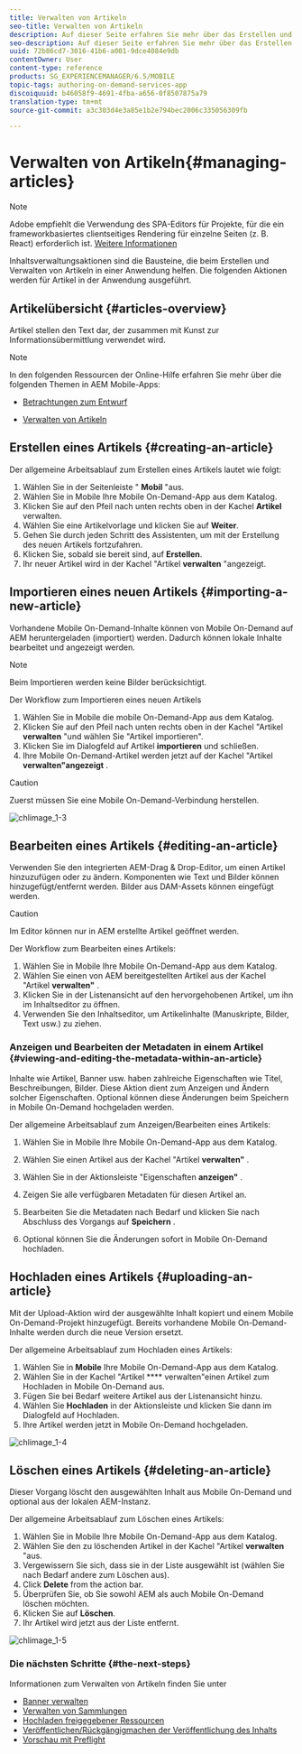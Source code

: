```yaml
---
title: Verwalten von Artikeln
seo-title: Verwalten von Artikeln
description: Auf dieser Seite erfahren Sie mehr über das Erstellen und Verwalten von Artikeln.
seo-description: Auf dieser Seite erfahren Sie mehr über das Erstellen und Verwalten von Artikeln.
uuid: 72b86cd7-3016-41b6-a001-9dce4084e9db
contentOwner: User
content-type: reference
products: SG_EXPERIENCEMANAGER/6.5/MOBILE
topic-tags: authoring-on-demand-services-app
discoiquuid: b46058f9-4691-4fba-a656-0f8507875a79
translation-type: tm+mt
source-git-commit: a3c303d4e3a85e1b2e794bec2006c335056309fb

---
```



# Verwalten von Artikeln{#managing-articles}

>[!NOTE]
>
>Adobe empfiehlt die Verwendung des SPA-Editors für Projekte, für die ein frameworkbasiertes clientseitiges Rendering für einzelne Seiten (z. B. React) erforderlich ist. [Weitere Informationen](/help/sites-developing/spa-overview.md)

Inhaltsverwaltungsaktionen sind die Bausteine, die beim Erstellen und Verwalten von Artikeln in einer Anwendung helfen. Die folgenden Aktionen werden für Artikel in der Anwendung ausgeführt.

## Artikelübersicht {#articles-overview}

Artikel stellen den Text dar, der zusammen mit Kunst zur Informationsübermittlung verwendet wird.

>[!NOTE]
>
>In den folgenden Ressourcen der Online-Hilfe erfahren Sie mehr über die folgenden Themen in AEM Mobile-Apps:
>
>* [Betrachtungen zum Entwurf](https://helpx.adobe.com/digital-publishing-solution/help/design-app.html)
   >
   >
* [Verwalten von Artikeln](https://helpx.adobe.com/digital-publishing-solution/help/creating-articles.html)
>



## Erstellen eines Artikels {#creating-an-article}

Der allgemeine Arbeitsablauf zum Erstellen eines Artikels lautet wie folgt:

1. Wählen Sie in der Seitenleiste &quot; **Mobil** &quot;aus.
1. Wählen Sie in Mobile Ihre Mobile On-Demand-App aus dem Katalog.
1. Klicken Sie auf den Pfeil nach unten rechts oben in der Kachel **Artikel** verwalten.
1. Wählen Sie eine Artikelvorlage und klicken Sie auf **Weiter**.
1. Gehen Sie durch jeden Schritt des Assistenten, um mit der Erstellung des neuen Artikels fortzufahren.
1. Klicken Sie, sobald sie bereit sind, auf **Erstellen**.
1. Ihr neuer Artikel wird in der Kachel &quot;Artikel **verwalten** &quot;angezeigt.

## Importieren eines neuen Artikels {#importing-a-new-article}

Vorhandene Mobile On-Demand-Inhalte können von Mobile On-Demand auf AEM heruntergeladen (importiert) werden. Dadurch können lokale Inhalte bearbeitet und angezeigt werden.

>[!NOTE]
>
>Beim Importieren werden keine Bilder berücksichtigt.

Der Workflow zum Importieren eines neuen Artikels

1. Wählen Sie in Mobile die mobile On-Demand-App aus dem Katalog.
1. Klicken Sie auf den Pfeil nach unten rechts oben in der Kachel &quot;Artikel **verwalten** &quot;und wählen Sie &quot;Artikel importieren&quot;.
1. Klicken Sie im Dialogfeld auf Artikel **importieren** und schließen.
1. Ihre Mobile On-Demand-Artikel werden jetzt auf der Kachel &quot;Artikel **verwalten&quot;angezeigt** .

>[!CAUTION]
>
>Zuerst müssen Sie eine Mobile On-Demand-Verbindung herstellen.

![chlimage_1-3](assets/chlimage_1-3.gif)

## Bearbeiten eines Artikels {#editing-an-article}

Verwenden Sie den integrierten AEM-Drag &amp; Drop-Editor, um einen Artikel hinzuzufügen oder zu ändern. Komponenten wie Text und Bilder können hinzugefügt/entfernt werden. Bilder aus DAM-Assets können eingefügt werden.

>[!CAUTION]
>
>Im Editor können nur in AEM erstellte Artikel geöffnet werden.

Der Workflow zum Bearbeiten eines Artikels:

1. Wählen Sie in Mobile Ihre Mobile On-Demand-App aus dem Katalog.
1. Wählen Sie einen von AEM bereitgestellten Artikel aus der Kachel &quot;Artikel **verwalten&quot;** .
1. Klicken Sie in der Listenansicht auf den hervorgehobenen Artikel, um ihn im Inhaltseditor zu öffnen.
1. Verwenden Sie den Inhaltseditor, um Artikelinhalte (Manuskripte, Bilder, Text usw.) zu ziehen.

### Anzeigen und Bearbeiten der Metadaten in einem Artikel {#viewing-and-editing-the-metadata-within-an-article}

Inhalte wie Artikel, Banner usw. haben zahlreiche Eigenschaften wie Titel, Beschreibungen, Bilder. Diese Aktion dient zum Anzeigen und Ändern solcher Eigenschaften. Optional können diese Änderungen beim Speichern in Mobile On-Demand hochgeladen werden.

Der allgemeine Arbeitsablauf zum Anzeigen/Bearbeiten eines Artikels:

1. Wählen Sie in Mobile Ihre Mobile On-Demand-App aus dem Katalog.
1. Wählen Sie einen Artikel aus der Kachel &quot;Artikel **verwalten&quot;** .

1. Wählen Sie in der Aktionsleiste &quot;Eigenschaften **anzeigen&quot;** .
1. Zeigen Sie alle verfügbaren Metadaten für diesen Artikel an.
1. Bearbeiten Sie die Metadaten nach Bedarf und klicken Sie nach Abschluss des Vorgangs auf **Speichern** .
1. Optional können Sie die Änderungen sofort in Mobile On-Demand hochladen.

## Hochladen eines Artikels {#uploading-an-article}

Mit der Upload-Aktion wird der ausgewählte Inhalt kopiert und einem Mobile On-Demand-Projekt hinzugefügt. Bereits vorhandene Mobile On-Demand-Inhalte werden durch die neue Version ersetzt.

Der allgemeine Arbeitsablauf zum Hochladen eines Artikels:

1. Wählen Sie in **Mobile** Ihre Mobile On-Demand-App aus dem Katalog.
1. Wählen Sie in der Kachel &quot;Artikel **** verwalten&quot;einen Artikel zum Hochladen in Mobile On-Demand aus.
1. Fügen Sie bei Bedarf weitere Artikel aus der Listenansicht hinzu.
1. Wählen Sie **Hochladen** in der Aktionsleiste und klicken Sie dann im Dialogfeld auf Hochladen.
1. Ihre Artikel werden jetzt in Mobile On-Demand hochgeladen.

![chlimage_1-4](assets/chlimage_1-4.gif)

## Löschen eines Artikels {#deleting-an-article}

Dieser Vorgang löscht den ausgewählten Inhalt aus Mobile On-Demand und optional aus der lokalen AEM-Instanz.

Der allgemeine Arbeitsablauf zum Löschen eines Artikels:

1. Wählen Sie in Mobile Ihre Mobile On-Demand-App aus dem Katalog.
1. Wählen Sie den zu löschenden Artikel in der Kachel &quot;Artikel **verwalten** &quot;aus.
1. Vergewissern Sie sich, dass sie in der Liste ausgewählt ist (wählen Sie nach Bedarf andere zum Löschen aus).
1. Click **Delete** from the action bar.
1. Überprüfen Sie, ob Sie sowohl AEM als auch Mobile On-Demand löschen möchten.
1. Klicken Sie auf **Löschen**.
1. Ihr Artikel wird jetzt aus der Liste entfernt.

![chlimage_1-5](assets/chlimage_1-5.gif)

### Die nächsten Schritte {#the-next-steps}

Informationen zum Verwalten von Artikeln finden Sie unter

* [Banner verwalten](/help/mobile/mobile-on-demand-managing-banners.md)
* [Verwalten von Sammlungen](/help/mobile/mobile-on-demand-managing-collections.md)
* [Hochladen freigegebener Ressourcen](/help/mobile/mobile-on-demand-shared-resources.md)
* [Veröffentlichen/Rückgängigmachen der Veröffentlichung des Inhalts](/help/mobile/mobile-on-demand-publishing-unpublishing.md)
* [Vorschau mit Preflight](/help/mobile/aem-mobile-manage-ondemand-services.md)
